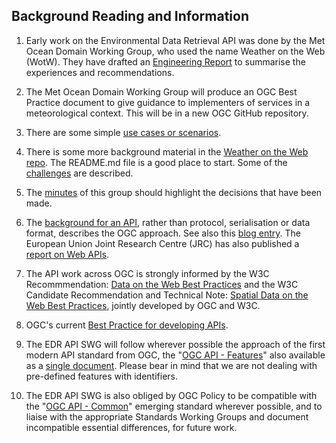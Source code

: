## Background Reading and Information ##

1. Early work on the Environmental Data Retrieval API was done by the Met Ocean Domain Working Group, who used the name Weather on the Web (WotW). They have drafted an [Engineering Report](https://github.com/opengeospatial/Weather-on-the-Web-ER) to summarise the experiences and recommendations.

2. The Met Ocean Domain Working Group will produce an OGC Best Practice document to give guidance to implementers of services in a meteorological context. This will be in a new OGC GitHub repository.

3. There are some simple [use cases or scenarios](https://github.com/opengeospatial/ogcapi-environmental-data-retrieval/tree/master/use-cases). 

4. There is some more background material in the [Weather on the Web repo](https://github.com/opengeospatial/weather-on-the-web). The README.md file is a good place to start. Some of the [challenges](https://github.com/opengeospatial/Weather-on-the-Web-ER/blob/master/7-challenges.adoc) are described.

5. The [minutes](https://github.com/opengeospatial/ogcapi-environmental-data-retrieval/wiki) of this group should highlight the decisions that have been made.

6. The [background for an API](https://docs.ogc.org/wp/16-019r4/16-019r4.html), rather than protocol, serialisation or data format, describes the OGC approach. See also this [blog entry](https://www.ogc.org/blog/2996). The European Union Joint Research Centre (JRC) has also published a [report on Web APIs](https://op.europa.eu/en/publication-detail/-/publication/7144b6b0-0cf9-11ea-8c1f-01aa75ed71a1/language-en).

7. The API work across OGC is strongly informed by the W3C Recommmendation: [Data on the Web Best Practices](https://www.w3.org/TR/dwbp/) and the W3C Candidate Recommendation and Technical Note: [Spatial Data on the Web Best Practices](https://www.w3.org/TR/sdw-bp/), jointly developed by OGC and W3C.

8. OGC's current [Best Practice for developing APIs](https://github.com/opengeospatial/OGC-Web-API-Guidelines).

9. The EDR API SWG will follow wherever possible the approach of the first modern API standard from OGC, the "[OGC API - Features](https://github.com/opengeospatial/ogcapi-features)" also available as a [single document](https://docs.ogc.org/is/17-069r3/17-069r3.html). Please bear in mind that we are not dealing with pre-defined features with identifiers.

10. The EDR API SWG is also obliged by OGC Policy to be compatible with the "[OGC API - Common](https://github.com/opengeospatial/ogcapi-common)" emerging standard wherever possible, and to liaise with the appropriate Standards Working Groups and document incompatible essential differences, for future work.
